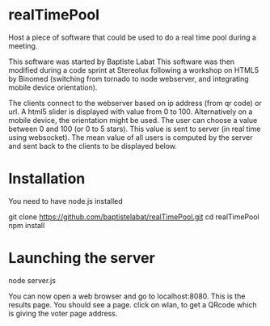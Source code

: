 realTimePool
============

Host a piece of software that could be used to do a real time pool during a meeting.

This software was started by Baptiste Labat
This software was then modified during a code sprint at Stereolux following a workshop on HTML5 by Binomed (switching from tornado to node webserver, and integrating mobile device orientation).


The clients connect to the webserver based on ip address (from qr code) or url. A html5 slider is displayed with value from 0 to 100. Alternatively on a mobile device, the orientation might be used.
The user can choose a value between 0 and 100 (or 0 to 5 stars). This value is sent to server (in real time using websocket).
The mean value of all users is computed by the server and sent back to the clients to be displayed below.

Installation
============

You need to have node.js installed

git clone https://github.com/baptistelabat/realTimePool.git
cd realTimePool
npm install

Launching the server
====================

node server.js

You can now open a web browser and go to localhost:8080. This is the results page.
You should see a page. click on wlan, to get a QRcode which is giving the voter page address.



